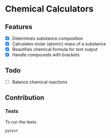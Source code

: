 # Chemical Calculators

## Features

- [x] Determines substance composition
- [x] Calculates molar (atomic) mass of a substance
- [x] Beautifies chemical formula for text output
- [x] Handle compounds with brackets

## Todo

- [ ] Balance chemical reactions

## Contribution

### Tests

To run the tests

```bash
pytest
```
